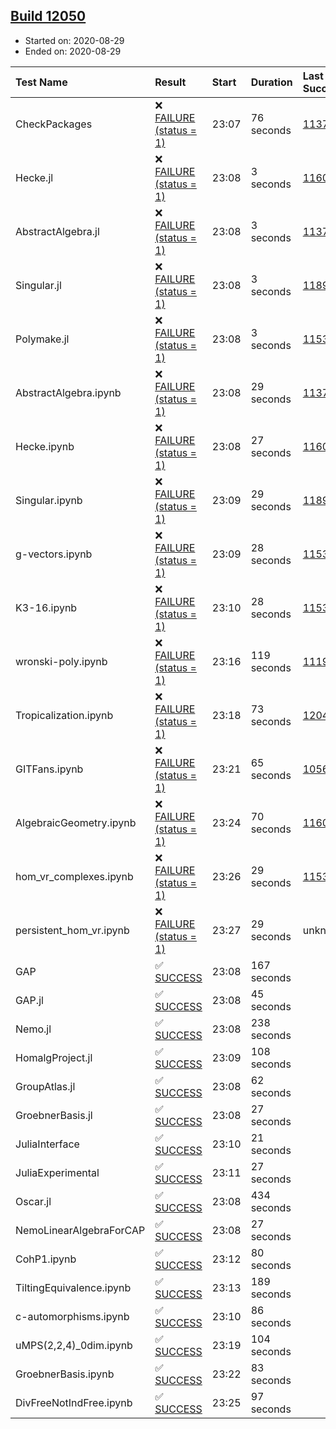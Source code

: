 ## [Build 12050](https://oscarci.mathematik.uni-kl.de/job/oscar/12050/)

* Started on: 2020-08-29
* Ended on: 2020-08-29

| Test Name    | Result | Start | Duration | Last Success | First Failure |
|:-------------|:-------|:------|:---------|:-------------|:--------------|
| CheckPackages | ❌ [FAILURE (status = 1)](https://oscarci.mathematik.uni-kl.de/job/oscar/12050/artifact/logs/build-12050/CheckPackages.log) | 23:07 | 76 seconds | [11376](https://oscarci.mathematik.uni-kl.de/job/oscar/11376/) | [11377](https://oscarci.mathematik.uni-kl.de/job/oscar/11377/) |
| Hecke.jl | ❌ [FAILURE (status = 1)](https://oscarci.mathematik.uni-kl.de/job/oscar/12050/artifact/logs/build-12050/Hecke.jl.log) | 23:08 | 3 seconds | [11602](https://oscarci.mathematik.uni-kl.de/job/oscar/11602/) | [11603](https://oscarci.mathematik.uni-kl.de/job/oscar/11603/) |
| AbstractAlgebra.jl | ❌ [FAILURE (status = 1)](https://oscarci.mathematik.uni-kl.de/job/oscar/12050/artifact/logs/build-12050/AbstractAlgebra.jl.log) | 23:08 | 3 seconds | [11376](https://oscarci.mathematik.uni-kl.de/job/oscar/11376/) | [11377](https://oscarci.mathematik.uni-kl.de/job/oscar/11377/) |
| Singular.jl | ❌ [FAILURE (status = 1)](https://oscarci.mathematik.uni-kl.de/job/oscar/12050/artifact/logs/build-12050/Singular.jl.log) | 23:08 | 3 seconds | [11893](https://oscarci.mathematik.uni-kl.de/job/oscar/11893/) | [11894](https://oscarci.mathematik.uni-kl.de/job/oscar/11894/) |
| Polymake.jl | ❌ [FAILURE (status = 1)](https://oscarci.mathematik.uni-kl.de/job/oscar/12050/artifact/logs/build-12050/Polymake.jl.log) | 23:08 | 3 seconds | [11532](https://oscarci.mathematik.uni-kl.de/job/oscar/11532/) | [11533](https://oscarci.mathematik.uni-kl.de/job/oscar/11533/) |
| AbstractAlgebra.ipynb | ❌ [FAILURE (status = 1)](https://oscarci.mathematik.uni-kl.de/job/oscar/12050/artifact/logs/build-12050/AbstractAlgebra.ipynb.log) | 23:08 | 29 seconds | [11376](https://oscarci.mathematik.uni-kl.de/job/oscar/11376/) | [11377](https://oscarci.mathematik.uni-kl.de/job/oscar/11377/) |
| Hecke.ipynb | ❌ [FAILURE (status = 1)](https://oscarci.mathematik.uni-kl.de/job/oscar/12050/artifact/logs/build-12050/Hecke.ipynb.log) | 23:08 | 27 seconds | [11602](https://oscarci.mathematik.uni-kl.de/job/oscar/11602/) | [11603](https://oscarci.mathematik.uni-kl.de/job/oscar/11603/) |
| Singular.ipynb | ❌ [FAILURE (status = 1)](https://oscarci.mathematik.uni-kl.de/job/oscar/12050/artifact/logs/build-12050/Singular.ipynb.log) | 23:09 | 29 seconds | [11893](https://oscarci.mathematik.uni-kl.de/job/oscar/11893/) | [11894](https://oscarci.mathematik.uni-kl.de/job/oscar/11894/) |
| g-vectors.ipynb | ❌ [FAILURE (status = 1)](https://oscarci.mathematik.uni-kl.de/job/oscar/12050/artifact/logs/build-12050/g-vectors.ipynb.log) | 23:09 | 28 seconds | [11532](https://oscarci.mathematik.uni-kl.de/job/oscar/11532/) | [11533](https://oscarci.mathematik.uni-kl.de/job/oscar/11533/) |
| K3-16.ipynb | ❌ [FAILURE (status = 1)](https://oscarci.mathematik.uni-kl.de/job/oscar/12050/artifact/logs/build-12050/K3-16.ipynb.log) | 23:10 | 28 seconds | [11532](https://oscarci.mathematik.uni-kl.de/job/oscar/11532/) | [11533](https://oscarci.mathematik.uni-kl.de/job/oscar/11533/) |
| wronski-poly.ipynb | ❌ [FAILURE (status = 1)](https://oscarci.mathematik.uni-kl.de/job/oscar/12050/artifact/logs/build-12050/wronski-poly.ipynb.log) | 23:16 | 119 seconds | [11192](https://oscarci.mathematik.uni-kl.de/job/oscar/11192/) | [11193](https://oscarci.mathematik.uni-kl.de/job/oscar/11193/) |
| Tropicalization.ipynb | ❌ [FAILURE (status = 1)](https://oscarci.mathematik.uni-kl.de/job/oscar/12050/artifact/logs/build-12050/Tropicalization.ipynb.log) | 23:18 | 73 seconds | [12049](https://oscarci.mathematik.uni-kl.de/job/oscar/12049/) | [12050](https://oscarci.mathematik.uni-kl.de/job/oscar/12050/) |
| GITFans.ipynb | ❌ [FAILURE (status = 1)](https://oscarci.mathematik.uni-kl.de/job/oscar/12050/artifact/logs/build-12050/GITFans.ipynb.log) | 23:21 | 65 seconds | [10566](https://oscarci.mathematik.uni-kl.de/job/oscar/10566/) | [10567](https://oscarci.mathematik.uni-kl.de/job/oscar/10567/) |
| AlgebraicGeometry.ipynb | ❌ [FAILURE (status = 1)](https://oscarci.mathematik.uni-kl.de/job/oscar/12050/artifact/logs/build-12050/AlgebraicGeometry.ipynb.log) | 23:24 | 70 seconds | [11602](https://oscarci.mathematik.uni-kl.de/job/oscar/11602/) | [11603](https://oscarci.mathematik.uni-kl.de/job/oscar/11603/) |
| hom_vr_complexes.ipynb | ❌ [FAILURE (status = 1)](https://oscarci.mathematik.uni-kl.de/job/oscar/12050/artifact/logs/build-12050/hom_vr_complexes.ipynb.log) | 23:26 | 29 seconds | [11532](https://oscarci.mathematik.uni-kl.de/job/oscar/11532/) | [11533](https://oscarci.mathematik.uni-kl.de/job/oscar/11533/) |
| persistent_hom_vr.ipynb | ❌ [FAILURE (status = 1)](https://oscarci.mathematik.uni-kl.de/job/oscar/12050/artifact/logs/build-12050/persistent_hom_vr.ipynb.log) | 23:27 | 29 seconds | unknown | unknown |
| GAP | ✅ [SUCCESS](https://oscarci.mathematik.uni-kl.de/job/oscar/12050/artifact/logs/build-12050/GAP.log) | 23:08 | 167 seconds |  |  |
| GAP.jl | ✅ [SUCCESS](https://oscarci.mathematik.uni-kl.de/job/oscar/12050/artifact/logs/build-12050/GAP.jl.log) | 23:08 | 45 seconds |  |  |
| Nemo.jl | ✅ [SUCCESS](https://oscarci.mathematik.uni-kl.de/job/oscar/12050/artifact/logs/build-12050/Nemo.jl.log) | 23:08 | 238 seconds |  |  |
| HomalgProject.jl | ✅ [SUCCESS](https://oscarci.mathematik.uni-kl.de/job/oscar/12050/artifact/logs/build-12050/HomalgProject.jl.log) | 23:09 | 108 seconds |  |  |
| GroupAtlas.jl | ✅ [SUCCESS](https://oscarci.mathematik.uni-kl.de/job/oscar/12050/artifact/logs/build-12050/GroupAtlas.jl.log) | 23:08 | 62 seconds |  |  |
| GroebnerBasis.jl | ✅ [SUCCESS](https://oscarci.mathematik.uni-kl.de/job/oscar/12050/artifact/logs/build-12050/GroebnerBasis.jl.log) | 23:08 | 27 seconds |  |  |
| JuliaInterface | ✅ [SUCCESS](https://oscarci.mathematik.uni-kl.de/job/oscar/12050/artifact/logs/build-12050/JuliaInterface.log) | 23:10 | 21 seconds |  |  |
| JuliaExperimental | ✅ [SUCCESS](https://oscarci.mathematik.uni-kl.de/job/oscar/12050/artifact/logs/build-12050/JuliaExperimental.log) | 23:11 | 27 seconds |  |  |
| Oscar.jl | ✅ [SUCCESS](https://oscarci.mathematik.uni-kl.de/job/oscar/12050/artifact/logs/build-12050/Oscar.jl.log) | 23:08 | 434 seconds |  |  |
| NemoLinearAlgebraForCAP | ✅ [SUCCESS](https://oscarci.mathematik.uni-kl.de/job/oscar/12050/artifact/logs/build-12050/NemoLinearAlgebraForCAP.log) | 23:08 | 27 seconds |  |  |
| CohP1.ipynb | ✅ [SUCCESS](https://oscarci.mathematik.uni-kl.de/job/oscar/12050/artifact/logs/build-12050/CohP1.ipynb.log) | 23:12 | 80 seconds |  |  |
| TiltingEquivalence.ipynb | ✅ [SUCCESS](https://oscarci.mathematik.uni-kl.de/job/oscar/12050/artifact/logs/build-12050/TiltingEquivalence.ipynb.log) | 23:13 | 189 seconds |  |  |
| c-automorphisms.ipynb | ✅ [SUCCESS](https://oscarci.mathematik.uni-kl.de/job/oscar/12050/artifact/logs/build-12050/c-automorphisms.ipynb.log) | 23:10 | 86 seconds |  |  |
| uMPS(2,2,4)_0dim.ipynb | ✅ [SUCCESS](https://oscarci.mathematik.uni-kl.de/job/oscar/12050/artifact/logs/build-12050/uMPS-2-2-4-_0dim.ipynb.log) | 23:19 | 104 seconds |  |  |
| GroebnerBasis.ipynb | ✅ [SUCCESS](https://oscarci.mathematik.uni-kl.de/job/oscar/12050/artifact/logs/build-12050/GroebnerBasis.ipynb.log) | 23:22 | 83 seconds |  |  |
| DivFreeNotIndFree.ipynb | ✅ [SUCCESS](https://oscarci.mathematik.uni-kl.de/job/oscar/12050/artifact/logs/build-12050/DivFreeNotIndFree.ipynb.log) | 23:25 | 97 seconds |  |  |
